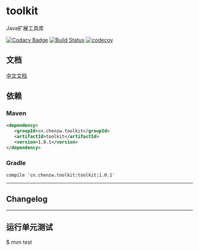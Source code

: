 # toolkit

Java扩展工具库

[![Codacy Badge](https://api.codacy.com/project/badge/Grade/3a01d0ffcca4412594bd3d80c5cdf90f)](https://www.codacy.com/manual/otary/toolkit?utm_source=github.com&amp;utm_medium=referral&amp;utm_content=otary/toolkit&amp;utm_campaign=Badge_Grade)
[![Build Status](https://travis-ci.org/otary/toolkit.svg?branch=master)](https://travis-ci.org/otary/toolkit)
[![codecov](https://codecov.io/gh/otary/toolkit/branch/master/graph/badge.svg)](https://codecov.io/gh/otary/toolkit)


## 文档

[中文文档](https://otary.github.io/toolkit/#/zh-cn/quickStart)


## 依赖

### Maven

```` xml
<dependency>
   <groupId>cn.chenzw.toolkit</groupId>
   <artifactId>toolkit</artifactId>
   <version>1.0.1</version>
</dependency>
````

### Gradle

```
compile 'cn.chenzw.toolkit:toolkit:1.0.1'
```
---

## Changelog




---

[](zh-cn/commons.md ':include')

[](zh-cn/io.md ':include')

[](zh-cn/dozer.md ':include')

[](zh-cn/freemarker.md ':include')

[](zh-cn/codec.md ':include')

[](zh-cn/http.md ':include')

[](zh-cn/ws.md ':include')

[](zh-cn/cache.md ':include')

[](zh-cn/logging.md ':include')

[](zh-cn/spring.md ':include')

[](zh-cn/datasource.md ':include')

[](zh-cn/authentication.md ':include')

[](zh-cn/concurrent.md ':include')


## 运行单元测试

$ mvn test


